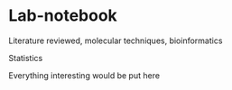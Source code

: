 # Lab-notebook

Literature reviewed, molecular techniques, bioinformatics

Statistics

Everything interesting would be put here
